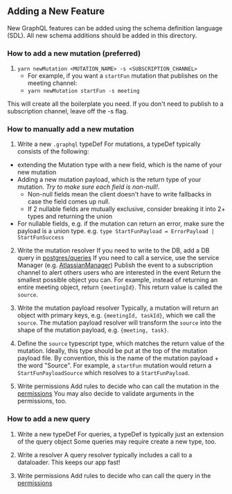 ## Adding a New Feature

New GraphQL features can be added using the schema definition language (SDL).
All new schema additions should be added in this directory.

### How to add a new mutation (preferred)

1. `yarn newMutation <MUTATION_NAME> -s <SUBSCRIPTION_CHANNEL>`
   - For example, if you want a `startFun` mutation that publishes on the meeting channel:
   - `yarn newMutation startFun -s meeting`

This will create all the boilerplate you need.
If you don't need to publish to a subscription channel, leave off the -s flag.

### How to manually add a new mutation

1. Write a new `.graphql` typeDef
   For mutations, a typeDef typically consists of the following:

- extending the Mutation type with a new field, which is the name of your new mutation
- Adding a new mutation payload, which is the return type of your mutation. _Try to make sure each field is non-null!_.
  - Non-null fields mean the client doesn't have to write fallbacks in case the field comes up null.
  - If 2 nullable fields are mutually exclusive, consider breaking it into 2+ types and returning the union
- For nullable fields, e.g. if the mutation can return an error, make sure the payload is a union type. e.g. `type StartFunPayload = ErrorPayload | StartFunSuccess`

2. Write the mutation resolver
   If you need to write to the DB, add a DB query in [postgres/queries](../../postgres/queries)
   If you need to call a service, use the service Manager (e.g. [AtlassianManager](../../utils/AtlassianServerManager.ts))
   Publish the event to a subscription channel to alert others users who are interested in the event
   Return the smallest possible object you can.
   For example, instead of returning an entire meeting object, return `{meetingId}`.
   This return value is called the `source`.

3. Write the mutation payload resolver
   Typically, a mutation will return an object with primary keys, e.g. `{meetingId, taskId}`, which we call the `source`.
   The mutation payload resolver will transform the `source` into the shape of the mutation payload, e.g. `{meeting, task}`.

4. Define the `source` typescript type, which matches the return value of the mutation.
   Ideally, this type should be put at the top of the mutation payload file.
   By convention, this is the name of the mutation payload + the word "Source".
   For example, a `startFun` mutation would return a `StartFunPayloadSource` which resolves to a `StartFunPayload`.

5. Write permissions
   Add rules to decide who can call the mutation in the [permissions](./permissions.ts)
   You may also decide to validate arguments in the permissions, too.

### How to add a new query

1. Write a new typeDef
   For queries, a typeDef is typically just an extension of the query object
   Some queries may require create a new type, too.

2. Write a resolver
   A query resolver typically includes a call to a dataloader. This keeps our app fast!

3. Write permissions
   Add rules to decide who can call the query in the [permissions](./permissions.ts)
